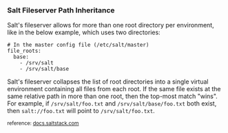 ### Salt Fileserver Path Inheritance
Salt's fileserver allows for more than one root directory per environment, like in the below example, which uses two directories:

```
# In the master config file (/etc/salt/master)
file_roots:
  base:
    - /srv/salt
    - /srv/salt/base
```

Salt's fileserver collapses the list of root directories into a single virtual environment containing all files from each root. If the same file exists at the same relative path in more than one root, then the top-most match "wins". For example, if `/srv/salt/foo.txt` and `/srv/salt/base/foo.txt` both exist, then `salt://foo.txt` will point to `/srv/salt/foo.txt`.
<p><small>reference: <a href="http://docs.saltstack.com/topics/tutorials/states_pt4.html#environment-configuration">docs.saltstack.com</a></small></p>

